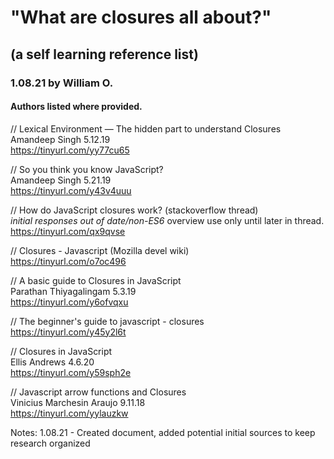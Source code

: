 # "What are closures all about?"
## (a self learning reference list)
### 1.08.21 by William O.  
#### Authors listed where provided.  

// Lexical Environment — The hidden part to understand Closures  
Amandeep Singh 5.12.19  
https://tinyurl.com/yy77cu65

// So you think you know JavaScript?  
Amandeep Singh 5.21.19  
https://tinyurl.com/y43v4uuu

// How do JavaScript closures work? (stackoverflow thread)  
*initial responses out of date/non-ES6* overview use only until later in
thread.  
https://tinyurl.com/qx9qvse

// Closures - Javascript (Mozilla devel wiki)  
https://tinyurl.com/o7oc496

// A basic guide to Closures in JavaScript  
Parathan Thiyagalingam 5.3.19  
https://tinyurl.com/y6ofvqxu

// The beginner's guide to javascript - closures  
https://tinyurl.com/y45y2l6t

// Closures in JavaScript  
Ellis Andrews 4.6.20  
https://tinyurl.com/y59sph2e

// Javascript arrow functions and Closures  
Vinicius Marchesin Araujo 9.11.18  
https://tinyurl.com/yylauzkw


Notes:
1.08.21 - Created document, added potential initial sources to keep
research organized
